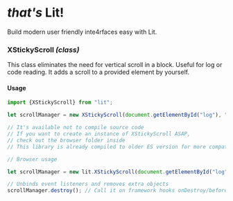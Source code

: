 # _that's_ Lit!

Build modern user friendly inte4rfaces easy with Lit.

### XStickyScroll _(class)_

This class eliminates the need for vertical scroll in a block. Useful for log or code reading. It adds a scroll to a
provided element by yourself.

#### Usage

```javascript
import {XStickyScroll} from "lit";

let scrollManager = new XStickyScroll(document.getElementById("log"), "scrollbar-class");

// It's available not to compile source code
// If you want to create an instance of XStickyScroll ASAP,  
// check out the browser folder inside
// This library is already compiled to older ES version for more compatibility with all browsers

// Browser usage

let scrollManager = new lit.XStickyScroll(document.getElementById("log"), "scrollbar-class");

// Unbinds event listeners and removes extra objects
scrollManager.destroy(); // Call it on framework hooks onDestroy/beforeDestroy etc.
```